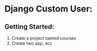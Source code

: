 # Django Custom User:

## Getting Started:
1.  Create a project named courses
2.  Create two app, acc